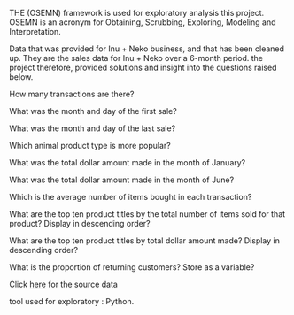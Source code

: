 THE (OSEMN) framework is used for exploratory analysis this project. OSEMN is an acronym for Obtaining, Scrubbing, Exploring, Modeling and Interpretation.


Data that was provided for Inu + Neko business, and that has been cleaned up. They are the sales data for Inu + Neko over a 6-month period. the project therefore, provided solutions and insight into the questions raised below. 

How many transactions are there?

What was the month and day of the first sale?

What was the month and day of the last sale?

Which animal product type is more popular?

What was the total dollar amount made in the month of January? 

What was the total dollar amount made in the month of June?

Which is the average number of items bought in each transaction?

What are the top ten product titles by the total number of items sold for that product? Display in descending order?

What are the top ten product titles by total dollar amount made? Display in descending order?

What is the proportion of returning customers? Store as a variable?

Click [here](https://docs.google.com/document/d/1YRJldX62p49FFeIKr8jJxILY4fgs1F2sU6SfP7OPtyw/edit) for the 
source data

tool used for exploratory : Python.
